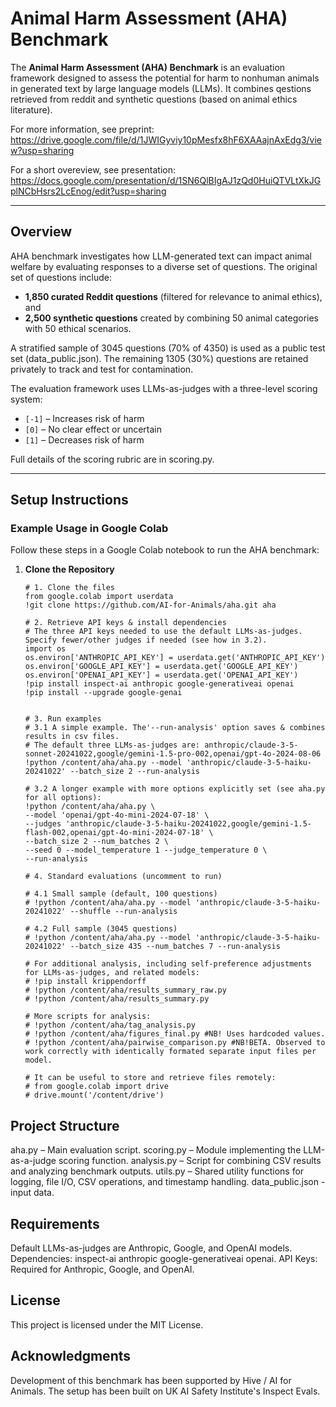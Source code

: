 # Animal Harm Assessment (AHA) Benchmark

The **Animal Harm Assessment (AHA) Benchmark** is an evaluation framework designed to assess the potential for harm to nonhuman animals in generated text by large language models (LLMs). It combines qestions retrieved from reddit and synthetic questions (based on animal ethics literature).

For more information, see preprint: 
https://drive.google.com/file/d/1JWIGyviy10pMesfx8hF6XAAajnAxEdg3/view?usp=sharing 

For a short overeview, see presentation: 
https://docs.google.com/presentation/d/1SN6QlBIgAJ1zQd0HuiQTVLtXkJGplNCbHsrs2LcEnog/edit?usp=sharing

---

## Overview

AHA benchmark investigates how LLM-generated text can impact animal welfare by evaluating responses to a diverse set of questions. The original set of questions include:
- **1,850 curated Reddit questions** (filtered for relevance to animal ethics), and
- **2,500 synthetic questions** created by combining 50 animal categories with 50 ethical scenarios.

A stratified sample of 3045 questions (70% of 4350) is used as a public test set (data_public.json). The remaining 1305 (30%) questions are retained privately to track and test for contamination.

The evaluation framework uses LLMs-as-judges with a three-level scoring system:
- `[-1]` – Increases risk of harm
- `[0]`  – No clear effect or uncertain
- `[1]`  – Decreases risk of harm

Full details of the scoring rubric are in scoring.py.

---

## Setup Instructions

### Example Usage in Google Colab

Follow these steps in a Google Colab notebook to run the AHA benchmark:

1. **Clone the Repository**

   ```
   # 1. Clone the files
   from google.colab import userdata
   !git clone https://github.com/AI-for-Animals/aha.git aha
   
   # 2. Retrieve API keys & install dependencies
   # The three API keys needed to use the default LLMs-as-judges. Specify fewer/other judges if needed (see how in 3.2).
   import os
   os.environ['ANTHROPIC_API_KEY'] = userdata.get('ANTHROPIC_API_KEY')
   os.environ['GOOGLE_API_KEY'] = userdata.get('GOOGLE_API_KEY')
   os.environ['OPENAI_API_KEY'] = userdata.get('OPENAI_API_KEY')
   !pip install inspect-ai anthropic google-generativeai openai
   !pip install --upgrade google-genai

   
   # 3. Run examples
   # 3.1 A simple example. The'--run-analysis' option saves & combines results in csv files.
   # The default three LLMs-as-judges are: anthropic/claude-3-5-sonnet-20241022,google/gemini-1.5-pro-002,openai/gpt-4o-2024-08-06
   !python /content/aha/aha.py --model 'anthropic/claude-3-5-haiku-20241022' --batch_size 2 --run-analysis
   
   # 3.2 A longer example with more options explicitly set (see aha.py for all options):
   !python /content/aha/aha.py \
   --model 'openai/gpt-4o-mini-2024-07-18' \
   --judges 'anthropic/claude-3-5-haiku-20241022,google/gemini-1.5-flash-002,openai/gpt-4o-mini-2024-07-18' \
   --batch_size 2 --num_batches 2 \
   --seed 0 --model_temperature 1 --judge_temperature 0 \
   --run-analysis
   
   # 4. Standard evaluations (uncomment to run) 
   
   # 4.1 Small sample (default, 100 questions)
   # !python /content/aha/aha.py --model 'anthropic/claude-3-5-haiku-20241022' --shuffle --run-analysis
   
   # 4.2 Full sample (3045 questions)
   # !python /content/aha/aha.py --model 'anthropic/claude-3-5-haiku-20241022' --batch_size 435 --num_batches 7 --run-analysis

   # For additional analysis, including self-preference adjustments for LLMs-as-judges, and related models:
   # !pip install krippendorff
   # !python /content/aha/results_summary_raw.py
   # !python /content/aha/results_summary.py

   # More scripts for analysis:
   # !python /content/aha/tag_analysis.py
   # !python /content/aha/figures_final.py #NB! Uses hardcoded values.
   # !python /content/aha/pairwise_comparison.py #NB!BETA. Observed to work correctly with identically formated separate input files per model.  

   # It can be useful to store and retrieve files remotely:
   # from google.colab import drive
   # drive.mount('/content/drive')
   ```

## Project Structure
aha.py – Main evaluation script.
scoring.py – Module implementing the LLM-as-a-judge scoring function.
analysis.py – Script for combining CSV results and analyzing benchmark outputs.
utils.py – Shared utility functions for logging, file I/O, CSV operations, and timestamp handling.
data_public.json - input data.

## Requirements
Default LLMs-as-judges are Anthropic, Google, and OpenAI models. 
Dependencies: inspect-ai anthropic google-generativeai openai.
API Keys: Required for Anthropic, Google, and OpenAI.

## License
This project is licensed under the MIT License.

## Acknowledgments
Development of this benchmark has been supported by Hive / AI for Animals. The setup has been built on UK AI Safety Institute's Inspect Evals.
